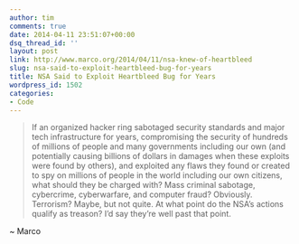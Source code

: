 ```yaml
---
author: tim
comments: true
date: 2014-04-11 23:51:07+00:00
dsq_thread_id: ''
layout: post
link: http://www.marco.org/2014/04/11/nsa-knew-of-heartbleed
slug: nsa-said-to-exploit-heartbleed-bug-for-years
title: NSA Said to Exploit Heartbleed Bug for Years
wordpress_id: 1502
categories:
- Code
---
```


> If an organized hacker ring sabotaged security standards and major tech
infrastructure for years, compromising the security of hundreds of millions of
people and many governments including our own (and potentially causing
billions of dollars in damages when these exploits were found by others), and
exploited any flaws they found or created to spy on millions of people in the
world including our own citizens, what should they be charged with?     Mass
criminal sabotage, cybercrime, cyberwarfare, and computer fraud? Obviously.
Terrorism? Maybe, but not quite.     At what point do the NSA’s actions
qualify as treason?     I’d say they’re well past that point.

~ Marco